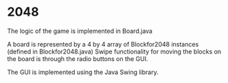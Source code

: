 # 2048

The logic of the game is implemented in Board.java

A board is represented by a 4 by 4 array of Blockfor2048 instances (defined in Blockfor2048.java)
Swipe functionality for moving the blocks on the board is through the radio buttons on the GUI.

The GUI is implemented using the Java Swing library.

